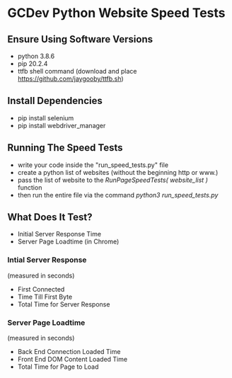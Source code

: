 # GCDev Python Website Speed Tests

## Ensure Using Software Versions
* python 3.8.6
* pip 20.2.4
* ttfb shell command (download and place https://github.com/jaygooby/ttfb.sh)

## Install Dependencies
* pip install selenium
* pip install webdriver_manager

## Running The Speed Tests
* write your code inside the "run_speed_tests.py" file
* create a python list of websites (without the beginning http or www.)
* pass the list of website to the *RunPageSpeedTests( website_list )* function
* then run the entire file via the command *python3 run_speed_tests.py*

## What Does It Test?
* Initial Server Response Time
* Server Page Loadtime (in Chrome)

### Intial Server Response
(measured in seconds)
* First Connected
* Time Till First Byte
* Total Time for Server Response

### Server Page Loadtime
(measured in seconds)
* Back End Connection Loaded Time
* Front End DOM Content Loaded Time
* Total Time for Page to Load
